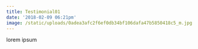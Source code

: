 ```yaml
---
title: Testimonial01
date: '2018-02-09 06:21pm'
image: /static/uploads/0adea3afc2f6ef0db34bf106dafa47b5850418c5_m.jpg
---
```

lorem ipsum
